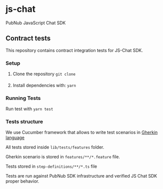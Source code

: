 # js-chat
PubNub JavaScript Chat SDK


## Contract tests

This repository contains contract integration tests for JS-Chat SDK.

### Setup

1. Clone the repository `git clone`
####
2. Install dependencies with: `yarn`
####

### Running Tests

Run test with `yarn test`

### Tests structure

We use Cucumber framework that allows to write test scenarios in [Gherkin language](https://cucumber.io/docs/gherkin/reference/)

All tests stored inside `lib/tests/features` folder.

Gherkin scenario is stored in `features/**/*.feature` file.

Tests stored in `step-definitions/**/*.ts` file

Tests are run against PubNub SDK infrastructure and verified JS Chat SDK proper behavior.
